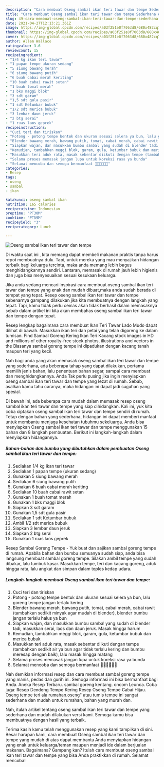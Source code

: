 ```yaml
---
description: "Cara membuat Oseng sambal ikan teri tawar dan tempe Sederhana dan Mudah Dibuat"
title: "Cara membuat Oseng sambal ikan teri tawar dan tempe Sederhana dan Mudah Dibuat"
slug: 49-cara-membuat-oseng-sambal-ikan-teri-tawar-dan-tempe-sederhana-dan-mudah-dibuat
date: 2021-04-27T12:13:21.361Z
image: https://img-global.cpcdn.com/recipes/a03f251e0f7063d8/680x482cq70/oseng-sambal-ikan-teri-tawar-dan-tempe-foto-resep-utama.jpg
thumbnail: https://img-global.cpcdn.com/recipes/a03f251e0f7063d8/680x482cq70/oseng-sambal-ikan-teri-tawar-dan-tempe-foto-resep-utama.jpg
cover: https://img-global.cpcdn.com/recipes/a03f251e0f7063d8/680x482cq70/oseng-sambal-ikan-teri-tawar-dan-tempe-foto-resep-utama.jpg
author: Allen Wallace
ratingvalue: 3.6
reviewcount: 15
recipeingredient:
- "1/4 kg ikan teri tawar"
- "1 papan tempe ukuran sedang"
- "5 siung bawang merah"
- "6 siung bawang putih"
- "6 buah cabai merah keriting"
- "10 buah cabai rawit setan"
- "1 buah tomat merah"
- "1 bks maggi blok"
- "3 sdt garam"
- "1,5 sdt gula pasir"
- "1 sdt Ketumbar bubuk"
- "1/2 sdt merica bubuk"
- "3 lembar daun jeruk"
- "2 btg serai"
- "1 ruas laos geprek"
recipeinstructions:
- "Cuci teri dan tiriskan"
- "Potong - potong tempe bentuk dan ukuran sesuai selera ya bun, lalu goreng tempe jangan terlalu kering"
- "Blender bawang merah, bawang putih, tomat, cabai merah, cabai rawit (tambahkan sedikit minyak agar mudah di blender), blender bumbu jangan terlalu halus ya bun"
- "Siapkan wajan, dan masukkan bumbu sambal yang sudah di blender tadi, masukkan serai, laos dan daun jeruk. Masak hingga harum"
- "Kemudian, tambahkan meggi blok, garam, gula, ketumbar bubuk dan merica bubuk"
- "Masukkan teri aduk rata, masak sebentar diikuti dengan tempe (tambahkan sedikit air ya bun agar tidak terlalu kering dan bumbu meresap dengan baik), lalu masak hingga matang"
- "Selama proses memasak jangan lupa untuk koreksi rasa ya bunda"
- "Selamat mencoba dan semoga bermanfaat 👩🏻‍🍳👩🏻‍🍳"
categories:
- Resep
tags:
- oseng
- sambal
- ikan

katakunci: oseng sambal ikan 
nutrition: 165 calories
recipecuisine: Indonesian
preptime: "PT30M"
cooktime: "PT59M"
recipeyield: "3"
recipecategory: Lunch

---
```



![Oseng sambal ikan teri tawar dan tempe](https://img-global.cpcdn.com/recipes/a03f251e0f7063d8/680x482cq70/oseng-sambal-ikan-teri-tawar-dan-tempe-foto-resep-utama.jpg)

Di waktu  saat ini , kita memang dapat membeli makanan praktis tanpa harus repot membuatnya dulu. Tapi, untuk mereka yang mau menyajikan hidangan terbaik bagi keluarga tercinta, maka anda memang lebih bagus menghidangkannya sendiri. Lantaran, memasak di rumah jauh lebih higienis dan juga bisa menyesuaikan sesuai kesukaan keluarga.

Jika anda sedang mencari inspirasi cara membuat oseng sambal ikan teri tawar dan tempe yang enak dan mudah dibuat,maka anda sudah berada di tempat yang tepat. Resep oseng sambal ikan teri tawar dan tempe  sebenarnya gampang dilakukan jika kita membuatnya dengan langkah yang tepat. Tapi, kamu tidak perlu cemas akan tidak berhasil dalam memasaknya 
sebab dalam artikel ini kita akan membahas oseng sambal ikan teri tawar dan tempe dengan tepat.  

Resep lengkap bagaimana cara membuat Ikan Teri Tawar Lado Mudo dapat dilihat di bawah. Masukkan ikan teri dan petai yang telah digoreng ke dalam tumisan. Find Sambal Goreng Kering Ikan Teri Kacang stock images in HD and millions of other royalty-free stock photos, illustrations and vectors in the Biasanya sambal goreng tempe ini dipadukan dengan kacang tanah maupun teri yang kecil.

Nah bagi anda yang akan memasak oseng sambal ikan teri tawar dan tempe yang sederhana, ada beberapa tahap yang dapat dilakukan, pertama memilih jenis bahan, lalu penentuan bahan segar, sampai cara membuat dan menghidangkannya. Anda Tak perlu pusing jika ingin menyiapkan oseng sambal ikan teri tawar dan tempe yang lezat di rumah. Sebab, asalkan kamu  tahu caranya, maka hidangan ini dapat jadi suguhan yang spesial.

Di bawah ini, ada beberapa cara mudah dalam memasak resep oseng sambal ikan teri tawar dan tempe yang siap dihidangkan. Kali ini, yuk kita coba ciptakan oseng sambal ikan teri tawar dan tempe sendiri di rumah. Tetap dengan bahan yang sederhana, hidangan ini dapat memberi manfaat untuk membantu menjaga kesehatan tubuhmu sekeluarga. Anda bisa menyiapkan Oseng sambal ikan teri tawar dan tempe menggunakan 15 bahan dan 8 langkah pembuatan. Berikut ini langkah-langkah dalam menyiapkan hidangannya.

<!--inarticleads1-->

##### Bahan-bahan dan bumbu yang dibutuhkan dalam pembuatan Oseng sambal ikan teri tawar dan tempe:

1. Sediakan 1/4 kg ikan teri tawar
1. Sediakan 1 papan tempe (ukuran sedang)
1. Gunakan 5 siung bawang merah
1. Sediakan 6 siung bawang putih
1. Gunakan 6 buah cabai merah keriting
1. Sediakan 10 buah cabai rawit setan
1. Gunakan 1 buah tomat merah
1. Gunakan 1 bks maggi blok
1. Siapkan 3 sdt garam
1. Gunakan 1,5 sdt gula pasir
1. Sediakan 1 sdt Ketumbar bubuk
1. Ambil 1/2 sdt merica bubuk
1. Siapkan 3 lembar daun jeruk
1. Siapkan 2 btg serai
1. Gunakan 1 ruas laos geprek


Resep Sambal Goreng Tempe - Yuk buat dan sajikan sambal goreng tempe di rumah. Apabila bahan dan bumbu semuanya sudah siap, anda bisa langsung membuat sambal goreng tempe. Silakan ambil tempe yang sudah dibakar, lalu tumbuk kasar. Masukkan tempe, teri dan kacang goreng, aduk hingga rata, lalu angkat dan simpan dalam toples kedap udara. 

<!--inarticleads2-->

##### Langkah-langkah membuat Oseng sambal ikan teri tawar dan tempe:

1. Cuci teri dan tiriskan
1. Potong - potong tempe bentuk dan ukuran sesuai selera ya bun, lalu goreng tempe jangan terlalu kering
1. Blender bawang merah, bawang putih, tomat, cabai merah, cabai rawit (tambahkan sedikit minyak agar mudah di blender), blender bumbu jangan terlalu halus ya bun
1. Siapkan wajan, dan masukkan bumbu sambal yang sudah di blender tadi, masukkan serai, laos dan daun jeruk. Masak hingga harum
1. Kemudian, tambahkan meggi blok, garam, gula, ketumbar bubuk dan merica bubuk
1. Masukkan teri aduk rata, masak sebentar diikuti dengan tempe (tambahkan sedikit air ya bun agar tidak terlalu kering dan bumbu meresap dengan baik), lalu masak hingga matang
1. Selama proses memasak jangan lupa untuk koreksi rasa ya bunda
1. Selamat mencoba dan semoga bermanfaat 👩🏻‍🍳👩🏻‍🍳


Nah demikian informasi resep dan cara membuat sambal goreng tempe yang manis, pedas dan gurih ini. Semoga informasi ini bisa bermanfaat bagi Anda. Aneka Resep Terbaru. sambal goreng kentang. oncom Leunca. Coba juga: Resep Dendeng Tempe Kering Resep Oseng Tempe Cabai Hijau. Oseng tempe teri ala rumahan.oseng&#34; atau tumis tempe ini sangat sederhana dan mudah untuk rumahan, bahan yang murah dan. 

Nah, itulah artikel tentang  oseng sambal ikan teri tawar dan tempe  yang sederhana dan mudah dilakukan versi kami. Semoga kamu bisa membuatnya dengan hasil yang terbaik. 

Terima kasih kamu telah menggunakan resep yang kami tampilkan di sini. Besar harapan kami, cara membuat  Oseng sambal ikan teri tawar dan tempe yang mudah di atas dapat membantu Anda menyiapkan hidangan yang enak untuk keluarga/teman maupun menjadi ide dalam berjualan makanan. Bagaimana? Gampang kan? Itulah cara membuat oseng sambal ikan teri tawar dan tempe yang bisa Anda praktikkan di rumah. Selamat mencoba!

